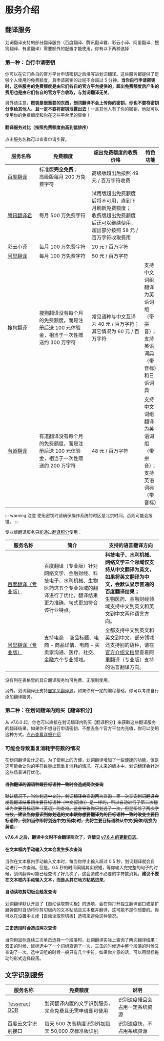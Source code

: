 # 服务介绍

## 翻译服务

划词翻译支持的部分翻译服务（百度翻译、腾讯翻译君、彩云小译、阿里翻译、搜狗翻译、有道翻译）需要额外的配置才能使用，你有以下两种选择：

### 第一种：自行申请密钥

你可以在它们各自的官方平台申请密钥之后填写进划词翻译。这些服务都提供了足够个人使用的免费额度，且申请密钥的过程不会超过 5 分钟。**当你自行申请密钥时，这些服务的免费额度是由它们各自的官方平台提供的，超出免费额度后产生的费用也是由它们各自的官方平台收取，与划词翻译无关**。

另外请注意，**密钥是很重要的东西，划词翻译不会上传你的密钥，你也不要将密钥分享给其他人、且一定不要将密钥泄露出去**！一旦其他人有了你的密钥，他就可以使用你的免费额度和你在这些平台里的资金！

#### 翻译服务对比（按照免费额度由高到低排序）

点击服务名称可以查看申请步骤。

<table>
  <colgroup>
    <col width='120'>
    <col width='200'>
    <col width='200'>
  </colgroup>
  <thead>
    <tr>
      <th>服务名称</th>
      <th>免费额度</th>
      <th>超出免费额度的收费价格</th>
      <th>特色功能</th>
    </tr>
  </thead>
  <tbody>
    <tr>
      <td><a href='./baidu-api.html'>百度翻译</a></td>
      <td>标准版<strong>完全免费</strong>；<br/>高级版每月 200 万免费字符</td>
      <td>高级版超出后按照 49 元 / 百万字符收费</td>
      <td></td>
    </tr>
    <tr>
      <td><a href='./qq-api.html'>腾讯翻译君</a></td>
      <td>每月 500 万免费字符</td>
      <td>试用版超出免费额度后将不可用，直到下月刷新免费额度；<br/>收费版超出免费额度后还可以继续使用，超出部分按照 58 元 / 百万字符收取费用</td>
      <td></td>
    </tr>
    <tr>
      <td><a href='./caiyun-api.html'>彩云小译</a></td>
      <td>每月 100 万免费字符</td>
      <td>20 元 / 百万字符</td>
      <td></td>
    </tr>
    <tr>
      <td><a href='./ali-api.html'>阿里翻译</a></td>
      <td>每月 100 万免费字符</td>
      <td>50 元 / 百万字符</td>
      <td></td>
    </tr>
    <tr>
      <td><a href='./sg-api.html'>搜狗翻译</a></td>
      <td>搜狗翻译没有每个月的免费额度，而是注册后送 100 元体验金，相当于一次性赠送约 300 万字符</td>
      <td>常见语种与中文互译为 40 元 / 百万字符；<br/>其它情况为 60 元 / 百万字符</td>
      <td>支持中文词组翻译为英语词组（带拼音）；<br/>支持英语词典（带音标）和日语词典</td>
    </tr>
    <tr>
      <td><a href='./youdao-api.html'>有道翻译</a></td>
      <td>有道翻译没有每个月的免费额度，而是注册后送 100 元体验金，相当于一次性赠送约 200 万字符</td>
      <td>48 元 / 百万字符</td>
      <td>支持中文词组翻译为英语词组（带拼音）；<br/>支持英语词典（带音标）</td>
    </tr>
  </tbody>
</table>

::: warning 注意
使用密钥时请确保操作系统的时区是北京时间，否则可能会报错。
:::

专业版翻译服务只能通过[翻译积分](./tp.md)使用：

<table>
  <colgroup>
    <col width='120'>
    <col width='200'>
  </colgroup>
  <thead>
    <tr>
      <th>服务名称</th>
      <th>简介</th>
      <th>支持的语言翻译方向</th>
    </tr>
  </thead>
  <tbody>
    <tr>
      <td><a href='https://api.fanyi.baidu.com/product/121' target='_blank'>百度翻译（专业版）</a></td>
      <td>百度翻译（专业版）针对网络文学、金融财经、科技电子、水利机械、生物医药这五个专业领域的翻译进行了优化，翻译结果更为准确，句式更加符合该行业特点。</td>
      <td><strong>科技电子、水利机械、网络文学三个领域仅支持从中文翻译为英文，如果将英文翻译为中文，会默认显示普通的百度翻译结果；</strong><br/>生物医药、金融财经领域支持中文到英文和英文到中文两种语言方向。</td>
    </tr>
    <tr>
      <td><a href='https://help.aliyun.com/document_detail/158291.html' target='_blank'>阿里翻译（专业版）</a></td>
      <td>支持电商 - 商品标题、电商 - 商品详情、电商 - 买卖家沟通、医疗、社交、金融六个专业领域。</td>
      <td>全都支持中文到英文和英文到中文，部分领域还支持别的语种，请在<a href='https://help.aliyun.com/document_detail/158291.html' target='_blank'>官方介绍文档</a>里查看阿里翻译（专业版）支持的语言翻译方向。</td>
    </tr>
  </tbody>
</table>

没有列在表格里的其它翻译服务均可免费、无限制使用。

另外，划词翻译还支持[自定义翻译源](./custom-api.md)，如果你有一定的编程基础，你可以考虑自行添加翻译服务。

### 第二种：在划词翻译内购买【翻译积分】

从 v7.6.0 起，你也可以直接在划词翻译内购买【翻译积分】来获取这些翻译服务的翻译结果。如果你不想自行申请密钥、不想去各个官方平台内充值，你可以使用这种方式。[点击查看详细介绍](./tp.md)

### 可能会导致重复消耗字符数的情况

在划词翻译设计之初，为了使用上的方便，划词翻译增加了一些便捷的功能，但是这可能会让你的字符数量出现重复消耗的情况。在未来的版本中，划词翻译会针对这些场景进行优化。

#### ~~当你翻译的源语种跟目标语种一致时会造成两次查询~~

~~默认情况下，当你划选中文时，划词翻译会查询两次查询：第一次查询划词翻译会发现翻译结果跟主要目标语种（中文(简体)）是一样的，所以自动进行了第二次翻译为次要目标语种（英语）的查询。这会导致你只划选了一次，但是扣除了两次字符数。**建议当你意识到你划选的文本跟你想要翻译为的目标语种一致时改变主要目标语种，例如当你即将划选中文(简体)时，先将主要目标语种从中文(简体)切换为英语**。~~

<strong>v7.6.4 之后，翻译中文时不会翻译两次了，详情见 [v7.6.4 的更新日志](../log.md#v7-6-4)</strong>。

#### 在文本框内手动输入文本会发生多次查询

当你在文本框内手动输入文本时，每当你停止输入超过 0.5 秒，划词翻译就会自动进行一次查询。但是，0.5 秒的时间间隔其实很短，等你输入完完整的句子的时候，划词翻译可能已经查询了好几次了，这会造成不必要的字符数消耗。**建议不要在文本框内手动输入文本，而是从其它地方粘贴进来**。

#### 自动读取剪切板会触发查询

划词翻译默认开启了【自动读取剪切板】的选项，会在你打开独立翻译窗口或是扩展弹窗时自动将你剪切板内的文本粘贴进文本框并翻译，这可能不是你想要的。你可以在设置中关闭【自动读取剪切板】选项来避免这种情况。

#### 三击选段时会造成两次查询

当你用鼠标连续三次单击选择一个段落时，划词翻译实际上查询了两次翻译结果：双击的时候，鼠标选中了一个词组查询了一次，三击的时候选中整个段落的时候又查询了一次。选中词组的时候一般只有几个字符，如果你介意的话，可以用鼠标拖动的形式选择段落。

## 文字识别服务

<table>
  <thead>
    <tr>
      <th>服务名称</th>
      <th>免费额度</th>
      <th>说明</th>
    </tr>
  </thead>
  <tbody>
    <tr>
      <td><a href='https://tesseract-ocr.github.io/' target='_blank'>Tesseract OCR</a></td>
      <td>划词翻译内置的文字识别服务，完全免费且无需申请即可使用</td>
      <td>识别速度慢且会占用一定系统资源</td>
    </tr>
    <tr>
      <td>百度云文字识别接口</td>
      <td>每天 500 次高精度识别外加每天 50,000 次标准版识别</td>
      <td>识别速度快，不占用系统资源</td>
    </tr>
  </tbody>
</table>